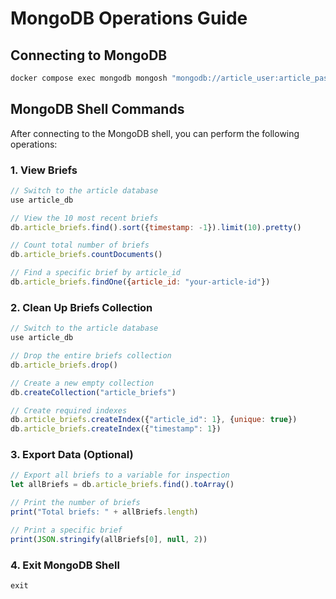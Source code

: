 # MongoDB Operations Guide

## Connecting to MongoDB

```bash
docker compose exec mongodb mongosh "mongodb://article_user:article_password@localhost:27017/article_db?authSource=admin"
```

## MongoDB Shell Commands

After connecting to the MongoDB shell, you can perform the following operations:

### 1. View Briefs

```javascript
// Switch to the article database
use article_db

// View the 10 most recent briefs
db.article_briefs.find().sort({timestamp: -1}).limit(10).pretty()

// Count total number of briefs
db.article_briefs.countDocuments()

// Find a specific brief by article_id
db.article_briefs.findOne({article_id: "your-article-id"})
```

### 2. Clean Up Briefs Collection

```javascript
// Switch to the article database
use article_db

// Drop the entire briefs collection
db.article_briefs.drop()

// Create a new empty collection
db.createCollection("article_briefs")

// Create required indexes
db.article_briefs.createIndex({"article_id": 1}, {unique: true})
db.article_briefs.createIndex({"timestamp": 1})
```

### 3. Export Data (Optional)

```javascript
// Export all briefs to a variable for inspection
let allBriefs = db.article_briefs.find().toArray()

// Print the number of briefs
print("Total briefs: " + allBriefs.length)

// Print a specific brief
print(JSON.stringify(allBriefs[0], null, 2))
```

### 4. Exit MongoDB Shell

```javascript
exit
```
